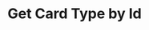 # Get Card Type by Id

<api-endpoint openapi-path="../../Writerside/openapi.yaml" method="GET" endpoint="/api/v1/cards/types/{id}"/>
